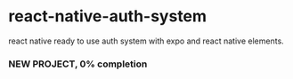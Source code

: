 # react-native-auth-system
react native ready to use auth system with expo and react native elements.

### NEW PROJECT, 0% completion
